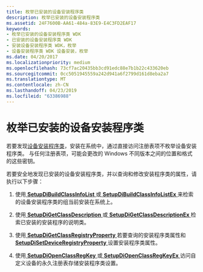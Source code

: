 ```yaml
---
title: 枚举已安装的设备安装程序类
description: 枚举已安装的设备安装程序类
ms.assetid: 24F7600B-AA61-484a-83E9-E4C3FD2EAF17
keywords:
- 枚举已安装的设备安装程序类 WDK
- 已安装的设备安装程序类 WDK
- 安装设备安装程序类 WDK，枚举
- 设备安装程序类 WDK 设备安装，枚举
ms.date: 04/20/2017
ms.localizationpriority: medium
ms.openlocfilehash: 73cf7ac20435bb3cd91edc88e7b1b22c433620eb
ms.sourcegitcommit: 0cc5051945559a242d941a6f2799d161d8eba2a7
ms.translationtype: MT
ms.contentlocale: zh-CN
ms.lasthandoff: 04/23/2019
ms.locfileid: "63386988"
---
```

# <a name="enumerating-installed-device-setup-classes"></a>枚举已安装的设备安装程序类


若要发现[设备安装程序类](device-setup-classes.md)，安装在系统中，通过直接访问注册表项不枚举设备安装程序类。 与任何注册表项，可能会更改的 Windows 不同版本之间的位置和格式的这些密钥。

若要安全地发现已安装的设备安装程序类，并以查询和修改安装程序类的属性，请执行以下步骤：

1.  使用[ **SetupDiBuildClassInfoList** ](https://msdn.microsoft.com/library/windows/hardware/ff550909)或[ **SetupDiBuildClassInfoListEx** ](https://msdn.microsoft.com/library/windows/hardware/ff550911)来检索的设备安装程序类的组当前安装在系统上。

2.  使用[ **SetupDiGetClassDescription** ](https://msdn.microsoft.com/library/windows/hardware/ff551053)或[ **SetupDiGetClassDescriptionEx** ](https://msdn.microsoft.com/library/windows/hardware/ff551058)检索已安装的安装程序的说明类。

3.  使用[ **SetupDiGetClassRegistryProperty** ](https://msdn.microsoft.com/library/windows/hardware/ff551097)若要查询的安装程序类属性和[ **SetupDiSetDeviceRegistryProperty** ](https://msdn.microsoft.com/library/windows/hardware/ff552169)设置安装程序类属性。

4.  使用[ **SetupDiOpenClassRegKey** ](https://msdn.microsoft.com/library/windows/hardware/ff552065)或[ **SetupDiOpenClassRegKeyEx** ](https://msdn.microsoft.com/library/windows/hardware/ff552067)访问自定义设备的永久注册表存储安装程序类设置。

 

 





